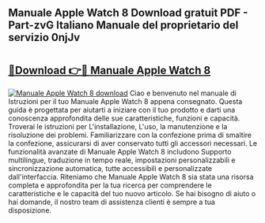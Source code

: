 ## Manuale Apple Watch 8 Download gratuit PDF - Part-zvG Italiano Manuale del proprietario del servizio 0njJv

# <h2><a href="http://dfbyg2i.blite.top/?on=Manuale+Apple+Watch+8">🔗Download 👉🔴 Manuale Apple Watch 8</a></h2>

[![Manuale Apple Watch 8 download](https://i.imgur.com/lujVjoI.png)](http://dfbyg2i.blite.top/?on=Manuale+Apple+Watch+8)
Ciao e benvenuto nel manuale di Istruzioni per il tuo Manuale Apple Watch 8 appena consegnato. Questa guida è progettata per aiutarti a iniziare con il tuo prodotto e darti una conoscenza approfondita delle sue caratteristiche, funzioni e capacità. Troverai le istruzioni per L'installazione, L'uso, la manutenzione e la risoluzione dei problemi. Familiarizzare con la confezione prima di smaltire la confezione, assicurarsi di aver conservato tutti gli accessori necessari. Le funzionalità avanzate di Manuale Apple Watch 8 includono Supporto multilingue, traduzione in tempo reale, impostazioni personalizzabili e sincronizzazione automatica, tutte accessibili e personalizzate dall'interfaccia. Riteniamo che Manuale Apple Watch 8 sia stata una risorsa completa e approfondita per la tua ricerca per comprendere le caratteristiche e le capacità del tuo nuovo articolo. Se hai bisogno di aiuto o hai domande, il nostro team di assistenza clienti è sempre a tua disposizione.
